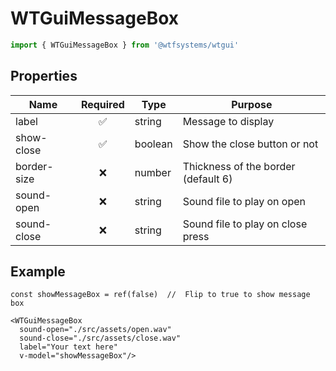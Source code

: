 # WTGuiMessageBox

```ts
import { WTGuiMessageBox } from '@wtfsystems/wtgui'
```

## Properties

| Name        | Required           | Type     | Purpose                             |
|-------------|:------------------:|----------|-------------------------------------|
| label       | :white_check_mark: | string   | Message to display                  |
| show-close  | :white_check_mark: | boolean  | Show the close button or not        |
| border-size | :x:                | number   | Thickness of the border (default 6) |
| sound-open  | :x:                | string   | Sound file to play on open          |
| sound-close | :x:                | string   | Sound file to play on close press   |

## Example

```vue{1}
const showMessageBox = ref(false)  //  Flip to true to show message box

<WTGuiMessageBox
  sound-open="./src/assets/open.wav"
  sound-close="./src/assets/close.wav"
  label="Your text here"
  v-model="showMessageBox"/>
```
